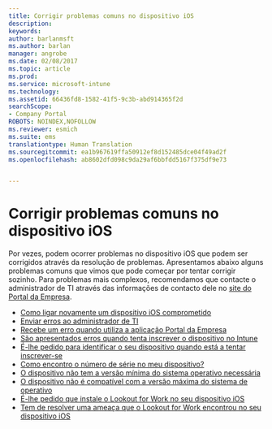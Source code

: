```yaml
---
title: Corrigir problemas comuns no dispositivo iOS
description: 
keywords: 
author: barlanmsft
ms.author: barlan
manager: angrobe
ms.date: 02/08/2017
ms.topic: article
ms.prod: 
ms.service: microsoft-intune
ms.technology: 
ms.assetid: 66436fd8-1582-41f5-9c3b-abd914365f2d
searchScope:
- Company Portal
ROBOTS: NOINDEX,NOFOLLOW
ms.reviewer: esmich
ms.suite: ems
translationtype: Human Translation
ms.sourcegitcommit: ea1b967619ffa50912ef8d152485dce04f49ad2f
ms.openlocfilehash: ab8602dfd098c9da29af6bbfdd5167f375df9e73


---
```


# <a name="fix-common-issues-with-your-ios-device"></a>Corrigir problemas comuns no dispositivo iOS

Por vezes, podem ocorrer problemas no dispositivo iOS que podem ser corrigidos através da resolução de problemas. Apresentamos abaixo alguns problemas comuns que vimos que pode começar por tentar corrigir sozinho. Para problemas mais complexos, recomendamos que contacte o administrador de TI através das informações de contacto dele no [site do Portal da Empresa](http://portal.manage.microsoft.com).

- [Como ligar novamente um dispositivo iOS comprometido](how-to-reconnect-a-compromised-ios-device.md)
- [Enviar erros ao administrador de TI](send-errors-to-your-it-admin-ios.md)
- [Recebe um erro quando utiliza a aplicação Portal da Empresa](you-get-an-error-while-using-the-company-portal-app-ios.md)
- [São apresentados erros quando tenta inscrever o dispositivo no Intune](you-see-errors-while-trying-to-enroll-your-device-in-intune-ios.md)
- [É-lhe pedido para identificar o seu dispositivo quando está a tentar inscrever-se](you-are-asked-to-identify-your-device-when-trying-to-enroll-ios.md)
- [Como encontro o número de série no meu dispositivo?](how-do-i-find-the-serial-number-on-my-device-ios.md)
- [O dispositivo não tem a versão mínima do sistema operativo necessária](you-need-to-update-your-ios-device.md)
- [O dispositivo não é compatível com a versão máxima do sistema de operativo](you-need-to-update-your-ios-device.md)
- [É-lhe pedido que instale o Lookout for Work no seu dispositivo iOS](you-are-prompted-to-install-lookout-for-work-ios.md)
- [Tem de resolver uma ameaça que o Lookout for Work encontrou no seu dispositivo iOS](you-need-to-resolve-a-threat-found-by-lookout-for-work-ios.md)



<!--HONumber=Feb17_HO2-->


